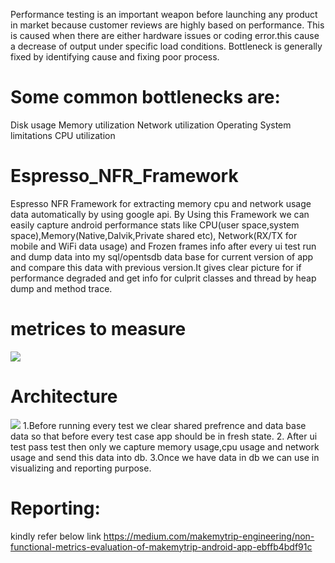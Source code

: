 Performance testing is an important weapon before launching any product in market because customer reviews are highly based on performance. 
This is caused when there are either hardware issues or coding error.this cause a decrease of output under specific load conditions. Bottleneck is generally fixed by identifying cause and fixing poor process.

# Some common bottlenecks are:
Disk usage
Memory utilization
Network utilization
Operating System limitations
CPU utilization

# Espresso_NFR_Framework
Espresso NFR Framework for extracting memory cpu and network usage data automatically by using google api.
By Using this Framework we can easily capture android performance stats like CPU(user space,system space),Memory(Native,Dalvik,Private shared etc),
Network(RX/TX for mobile and WiFi data usage) and Frozen frames info after every ui test run and 
dump data into my sql/opentsdb data base for  current version of app and compare this data with previous version.It gives clear picture for if performance
degraded and get info for culprit classes and thread by heap dump and method trace.

# metrices to measure
![](https://github.com/Vishvnath96/Android-Espresso-PerformanceTest-Framework/blob/master/mem.png)

# Architecture
![](https://github.com/Vishvnath96/Android-Espresso-PerformanceTest-Framework/blob/master/Android.png)
1.Before running every test we clear shared prefrence and data base data so that before every test case app should be in fresh state.
2. After ui test pass test then only we capture memory usage,cpu usage and network usage and send this data into db.
3.Once we have data in db we can use in visualizing and reporting purpose.

# Reporting:
kindly refer below link
https://medium.com/makemytrip-engineering/non-functional-metrics-evaluation-of-makemytrip-android-app-ebffb4bdf91c



